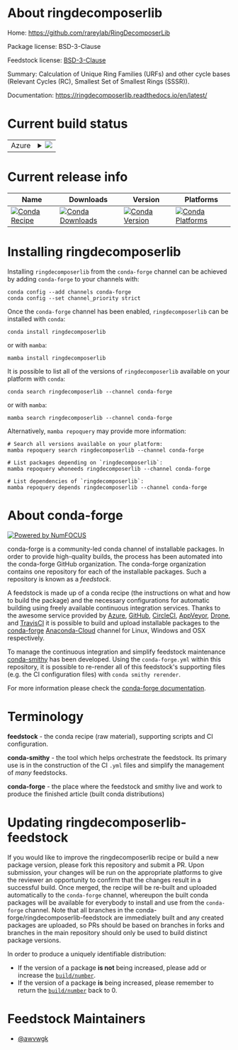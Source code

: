About ringdecomposerlib
=======================

Home: https://github.com/rareylab/RingDecomposerLib

Package license: BSD-3-Clause

Feedstock license: [BSD-3-Clause](https://github.com/conda-forge/ringdecomposerlib-feedstock/blob/main/LICENSE.txt)

Summary: Calculation of Unique Ring Families (URFs) and other cycle bases
(Relevant Cycles (RC), Smallest Set of Smallest Rings (SSSR)).


Documentation: https://ringdecomposerlib.readthedocs.io/en/latest/

Current build status
====================


<table>
    
  <tr>
    <td>Azure</td>
    <td>
      <details>
        <summary>
          <a href="https://dev.azure.com/conda-forge/feedstock-builds/_build/latest?definitionId=16608&branchName=main">
            <img src="https://dev.azure.com/conda-forge/feedstock-builds/_apis/build/status/ringdecomposerlib-feedstock?branchName=main">
          </a>
        </summary>
        <table>
          <thead><tr><th>Variant</th><th>Status</th></tr></thead>
          <tbody><tr>
              <td>linux_64</td>
              <td>
                <a href="https://dev.azure.com/conda-forge/feedstock-builds/_build/latest?definitionId=16608&branchName=main">
                  <img src="https://dev.azure.com/conda-forge/feedstock-builds/_apis/build/status/ringdecomposerlib-feedstock?branchName=main&jobName=linux&configuration=linux_64_" alt="variant">
                </a>
              </td>
            </tr><tr>
              <td>linux_aarch64</td>
              <td>
                <a href="https://dev.azure.com/conda-forge/feedstock-builds/_build/latest?definitionId=16608&branchName=main">
                  <img src="https://dev.azure.com/conda-forge/feedstock-builds/_apis/build/status/ringdecomposerlib-feedstock?branchName=main&jobName=linux&configuration=linux_aarch64_" alt="variant">
                </a>
              </td>
            </tr><tr>
              <td>linux_ppc64le</td>
              <td>
                <a href="https://dev.azure.com/conda-forge/feedstock-builds/_build/latest?definitionId=16608&branchName=main">
                  <img src="https://dev.azure.com/conda-forge/feedstock-builds/_apis/build/status/ringdecomposerlib-feedstock?branchName=main&jobName=linux&configuration=linux_ppc64le_" alt="variant">
                </a>
              </td>
            </tr><tr>
              <td>osx_64</td>
              <td>
                <a href="https://dev.azure.com/conda-forge/feedstock-builds/_build/latest?definitionId=16608&branchName=main">
                  <img src="https://dev.azure.com/conda-forge/feedstock-builds/_apis/build/status/ringdecomposerlib-feedstock?branchName=main&jobName=osx&configuration=osx_64_" alt="variant">
                </a>
              </td>
            </tr><tr>
              <td>osx_arm64</td>
              <td>
                <a href="https://dev.azure.com/conda-forge/feedstock-builds/_build/latest?definitionId=16608&branchName=main">
                  <img src="https://dev.azure.com/conda-forge/feedstock-builds/_apis/build/status/ringdecomposerlib-feedstock?branchName=main&jobName=osx&configuration=osx_arm64_" alt="variant">
                </a>
              </td>
            </tr><tr>
              <td>win_64</td>
              <td>
                <a href="https://dev.azure.com/conda-forge/feedstock-builds/_build/latest?definitionId=16608&branchName=main">
                  <img src="https://dev.azure.com/conda-forge/feedstock-builds/_apis/build/status/ringdecomposerlib-feedstock?branchName=main&jobName=win&configuration=win_64_" alt="variant">
                </a>
              </td>
            </tr>
          </tbody>
        </table>
      </details>
    </td>
  </tr>
</table>

Current release info
====================

| Name | Downloads | Version | Platforms |
| --- | --- | --- | --- |
| [![Conda Recipe](https://img.shields.io/badge/recipe-ringdecomposerlib-green.svg)](https://anaconda.org/conda-forge/ringdecomposerlib) | [![Conda Downloads](https://img.shields.io/conda/dn/conda-forge/ringdecomposerlib.svg)](https://anaconda.org/conda-forge/ringdecomposerlib) | [![Conda Version](https://img.shields.io/conda/vn/conda-forge/ringdecomposerlib.svg)](https://anaconda.org/conda-forge/ringdecomposerlib) | [![Conda Platforms](https://img.shields.io/conda/pn/conda-forge/ringdecomposerlib.svg)](https://anaconda.org/conda-forge/ringdecomposerlib) |

Installing ringdecomposerlib
============================

Installing `ringdecomposerlib` from the `conda-forge` channel can be achieved by adding `conda-forge` to your channels with:

```
conda config --add channels conda-forge
conda config --set channel_priority strict
```

Once the `conda-forge` channel has been enabled, `ringdecomposerlib` can be installed with `conda`:

```
conda install ringdecomposerlib
```

or with `mamba`:

```
mamba install ringdecomposerlib
```

It is possible to list all of the versions of `ringdecomposerlib` available on your platform with `conda`:

```
conda search ringdecomposerlib --channel conda-forge
```

or with `mamba`:

```
mamba search ringdecomposerlib --channel conda-forge
```

Alternatively, `mamba repoquery` may provide more information:

```
# Search all versions available on your platform:
mamba repoquery search ringdecomposerlib --channel conda-forge

# List packages depending on `ringdecomposerlib`:
mamba repoquery whoneeds ringdecomposerlib --channel conda-forge

# List dependencies of `ringdecomposerlib`:
mamba repoquery depends ringdecomposerlib --channel conda-forge
```


About conda-forge
=================

[![Powered by
NumFOCUS](https://img.shields.io/badge/powered%20by-NumFOCUS-orange.svg?style=flat&colorA=E1523D&colorB=007D8A)](https://numfocus.org)

conda-forge is a community-led conda channel of installable packages.
In order to provide high-quality builds, the process has been automated into the
conda-forge GitHub organization. The conda-forge organization contains one repository
for each of the installable packages. Such a repository is known as a *feedstock*.

A feedstock is made up of a conda recipe (the instructions on what and how to build
the package) and the necessary configurations for automatic building using freely
available continuous integration services. Thanks to the awesome service provided by
[Azure](https://azure.microsoft.com/en-us/services/devops/), [GitHub](https://github.com/),
[CircleCI](https://circleci.com/), [AppVeyor](https://www.appveyor.com/),
[Drone](https://cloud.drone.io/welcome), and [TravisCI](https://travis-ci.com/)
it is possible to build and upload installable packages to the
[conda-forge](https://anaconda.org/conda-forge) [Anaconda-Cloud](https://anaconda.org/)
channel for Linux, Windows and OSX respectively.

To manage the continuous integration and simplify feedstock maintenance
[conda-smithy](https://github.com/conda-forge/conda-smithy) has been developed.
Using the ``conda-forge.yml`` within this repository, it is possible to re-render all of
this feedstock's supporting files (e.g. the CI configuration files) with ``conda smithy rerender``.

For more information please check the [conda-forge documentation](https://conda-forge.org/docs/).

Terminology
===========

**feedstock** - the conda recipe (raw material), supporting scripts and CI configuration.

**conda-smithy** - the tool which helps orchestrate the feedstock.
                   Its primary use is in the construction of the CI ``.yml`` files
                   and simplify the management of *many* feedstocks.

**conda-forge** - the place where the feedstock and smithy live and work to
                  produce the finished article (built conda distributions)


Updating ringdecomposerlib-feedstock
====================================

If you would like to improve the ringdecomposerlib recipe or build a new
package version, please fork this repository and submit a PR. Upon submission,
your changes will be run on the appropriate platforms to give the reviewer an
opportunity to confirm that the changes result in a successful build. Once
merged, the recipe will be re-built and uploaded automatically to the
`conda-forge` channel, whereupon the built conda packages will be available for
everybody to install and use from the `conda-forge` channel.
Note that all branches in the conda-forge/ringdecomposerlib-feedstock are
immediately built and any created packages are uploaded, so PRs should be based
on branches in forks and branches in the main repository should only be used to
build distinct package versions.

In order to produce a uniquely identifiable distribution:
 * If the version of a package **is not** being increased, please add or increase
   the [``build/number``](https://docs.conda.io/projects/conda-build/en/latest/resources/define-metadata.html#build-number-and-string).
 * If the version of a package **is** being increased, please remember to return
   the [``build/number``](https://docs.conda.io/projects/conda-build/en/latest/resources/define-metadata.html#build-number-and-string)
   back to 0.

Feedstock Maintainers
=====================

* [@awvwgk](https://github.com/awvwgk/)

